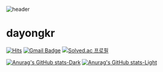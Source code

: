 ![header](https://capsule-render.vercel.app/api?type=waving&text=Dayong%20Lee&animation=fadeIn&fontColor=eee&height=200&color=timeGradient)

# dayongkr

[![Hits](https://hits.seeyoufarm.com/api/count/incr/badge.svg?url=https%3A%2F%2Fgithub.com%2Fdayongbz&count_bg=%2379C83D&title_bg=%23555555&title=hits&edge_flat=false)](https://hits.seeyoufarm.com) [![Gmail Badge](https://img.shields.io/badge/-Gmail-d14836?style=flat-square&logo=Gmail&logoColor=white&link=mailto:dayongkr@gmail.com)](mailto:dayongkr@gmail.com) [![Solved.ac
프로필](http://mazassumnida.wtf/api/mini/generate_badge?boj=dayongkr)](https://solved.ac/dayongkr)

[![Anurag's GitHub stats-Dark](https://github-readme-stats.vercel.app/api?username=dayongkr&show_icons=true&theme=dark#gh-dark-mode-only)](https://github.com/anuraghazra/github-readme-stats#gh-dark-mode-only)
[![Anurag's GitHub stats-Light](https://github-readme-stats.vercel.app/api?username=dayongkr&show_icons=true&theme=default#gh-light-mode-only)](https://github.com/anuraghazra/github-readme-stats#gh-light-mode-only)
